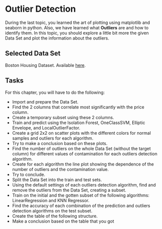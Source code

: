 # Outlier Detection

During the last topic, you learned the art of plotting using matplotlib and seaborn in python. Also, we have learned what **Outliers** are and how to identify them. In this topic, you should explore a little bit more the given Data Set and plot the information about the outliers.

## Selected Data Set

Boston Housing Dataset. Available [here](https://www.kaggle.com/datasets/altavish/boston-housing-dataset).

## Tasks

For this chapter, you will have to do the following:

- Import and prepare the Data Set.
- Find the 2 columns that correlate most significantly with the price column.
- Create a temporary subset using these 2 columns.
- Train and predict using the Isolation Forest, OneClassSVM, Elliptic Envelope, and LocalOutlierFactor.
- Create a grid 2x2 on scatter plots with the different colors for normal samples and outliers for each algorithm.
- Try to make a conclusion based on these plots.
- Find the number of outliers on the whole Data Set (without the target column) for different values of contamination for each outliers detection algorithm.
- Create for each algorithm the line plot showing the dependence of the number of outliers and the contamination value.
- Try to conclude.
- Split the Data Set into the train and test sets.
- Using the default settings of each outliers detection algorithm, find and remove the outliers from the Data Set, creating a subset.
- Train on the initial and the gotten subset of the following algorithms: LinearRegression and KNN Regressor.
- Find the accuracy of each combination of the prediction and outliers detection algorithms on the test subset.
- Create the table of the following structure.
- Make a conclusion based on the table that you got
